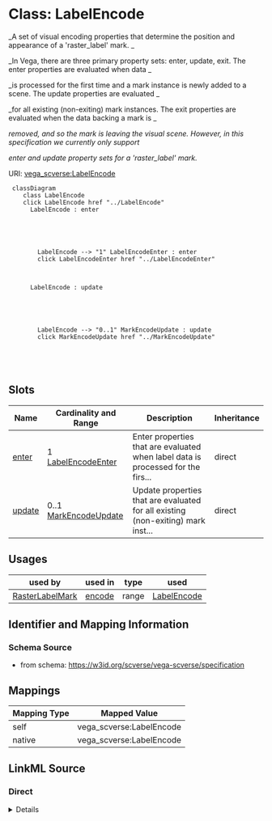 

# Class: LabelEncode 


_A set of visual encoding properties that determine the position and appearance of a 'raster_label' mark. _

_In Vega, there are three primary property sets: enter, update, exit. The enter properties are evaluated when data _

_is processed for the first time and a mark instance is newly added to a scene. The update properties are evaluated _

_for all existing (non-exiting) mark instances. The exit properties are evaluated when the data backing a mark is _

_removed, and so the mark is leaving the visual scene. However, in this specification we currently only support_

_enter and update property sets for a 'raster_label' mark._





URI: [vega_scverse:LabelEncode](https://w3id.org/scverse/vega-scverse/LabelEncode)






```mermaid
 classDiagram
    class LabelEncode
    click LabelEncode href "../LabelEncode"
      LabelEncode : enter
        
          
    
        
        
        LabelEncode --> "1" LabelEncodeEnter : enter
        click LabelEncodeEnter href "../LabelEncodeEnter"
    

        
      LabelEncode : update
        
          
    
        
        
        LabelEncode --> "0..1" MarkEncodeUpdate : update
        click MarkEncodeUpdate href "../MarkEncodeUpdate"
    

        
      
```




<!-- no inheritance hierarchy -->


## Slots

| Name | Cardinality and Range | Description | Inheritance |
| ---  | --- | --- | --- |
| [enter](enter.md) | 1 <br/> [LabelEncodeEnter](LabelEncodeEnter.md) | Enter properties that are evaluated when label data is processed for the firs... | direct |
| [update](update.md) | 0..1 <br/> [MarkEncodeUpdate](MarkEncodeUpdate.md) | Update properties that are evaluated for all existing (non-exiting) mark inst... | direct |





## Usages

| used by | used in | type | used |
| ---  | --- | --- | --- |
| [RasterLabelMark](RasterLabelMark.md) | [encode](encode.md) | range | [LabelEncode](LabelEncode.md) |






## Identifier and Mapping Information







### Schema Source


* from schema: https://w3id.org/scverse/vega-scverse/specification




## Mappings

| Mapping Type | Mapped Value |
| ---  | ---  |
| self | vega_scverse:LabelEncode |
| native | vega_scverse:LabelEncode |







## LinkML Source

<!-- TODO: investigate https://stackoverflow.com/questions/37606292/how-to-create-tabbed-code-blocks-in-mkdocs-or-sphinx -->

### Direct

<details>
```yaml
name: LabelEncode
description: "A set of visual encoding properties that determine the position and\
  \ appearance of a 'raster_label' mark. \nIn Vega, there are three primary property\
  \ sets: enter, update, exit. The enter properties are evaluated when data \nis processed\
  \ for the first time and a mark instance is newly added to a scene. The update properties\
  \ are evaluated \nfor all existing (non-exiting) mark instances. The exit properties\
  \ are evaluated when the data backing a mark is \nremoved, and so the mark is leaving\
  \ the visual scene. However, in this specification we currently only support\nenter\
  \ and update property sets for a 'raster_label' mark."
from_schema: https://w3id.org/scverse/vega-scverse/specification
attributes:
  enter:
    name: enter
    description: "Enter properties that are evaluated when label data is processed\
      \ for the first time and the raster_label mark \nis newly added to a scene."
    from_schema: https://w3id.org/scverse/vega-scverse/encode
    domain_of:
    - ImageEncode
    - LabelEncode
    - SymbolEncode
    - PathEncode
    - TextEncode
    - GroupEncode
    range: LabelEncodeEnter
    required: true
  update:
    name: update
    description: "Update properties that are evaluated for all existing (non-exiting)\
      \ mark instances. Typically included when \nno random coloring is being used\
      \ for the labels."
    from_schema: https://w3id.org/scverse/vega-scverse/encode
    rank: 1000
    domain_of:
    - LabelEncode
    - SymbolEncode
    - PathEncode
    range: MarkEncodeUpdate
    required: false

```
</details>

### Induced

<details>
```yaml
name: LabelEncode
description: "A set of visual encoding properties that determine the position and\
  \ appearance of a 'raster_label' mark. \nIn Vega, there are three primary property\
  \ sets: enter, update, exit. The enter properties are evaluated when data \nis processed\
  \ for the first time and a mark instance is newly added to a scene. The update properties\
  \ are evaluated \nfor all existing (non-exiting) mark instances. The exit properties\
  \ are evaluated when the data backing a mark is \nremoved, and so the mark is leaving\
  \ the visual scene. However, in this specification we currently only support\nenter\
  \ and update property sets for a 'raster_label' mark."
from_schema: https://w3id.org/scverse/vega-scverse/specification
attributes:
  enter:
    name: enter
    description: "Enter properties that are evaluated when label data is processed\
      \ for the first time and the raster_label mark \nis newly added to a scene."
    from_schema: https://w3id.org/scverse/vega-scverse/encode
    alias: enter
    owner: LabelEncode
    domain_of:
    - ImageEncode
    - LabelEncode
    - SymbolEncode
    - PathEncode
    - TextEncode
    - GroupEncode
    range: LabelEncodeEnter
    required: true
  update:
    name: update
    description: "Update properties that are evaluated for all existing (non-exiting)\
      \ mark instances. Typically included when \nno random coloring is being used\
      \ for the labels."
    from_schema: https://w3id.org/scverse/vega-scverse/encode
    rank: 1000
    alias: update
    owner: LabelEncode
    domain_of:
    - LabelEncode
    - SymbolEncode
    - PathEncode
    range: MarkEncodeUpdate
    required: false

```
</details>